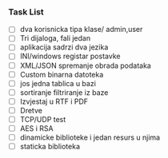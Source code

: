 ### Task List
- [ ] dva korisnicka tipa klase/ admin,user
- [ ] Tri dijaloga, fali jedan
- [ ] aplikacija sadrzi dva jezika
- [ ] INI/windows registar postavke
- [ ] XML/JSON spremanje obrada podataka
- [ ] Custom binarna datoteka
- [ ] jos jedna tablica u bazi
- [ ] sortiranje filtriranje iz baze
- [ ] Izvjestaj u RTF i PDF
- [ ] Dretve
- [ ] TCP/UDP test
- [ ] AES i RSA
- [ ] dinamicke biblioteke i jedan resurs u njima
- [ ] staticka biblioteka

